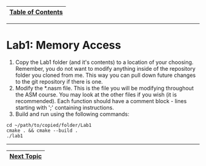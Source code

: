 |[Table of Contents](/00-Table-of-Contents.md)|
|---|

---

# Lab1: Memory Access

1. Copy the Lab1 folder (and it's contents) to a location of your choosing. Remember, you do not want to modify anything inside of the repository folder you cloned from me. This way you can pull down future changes to the git repository if there is one. 
2. Modify the *.nasm file. This is the file you will be modifying throughout the ASM course. You may look at the other files if you wish (it is recommended). Each function should have a comment block - lines starting with ';' containing instructions. 
3. Build and run using the following commands:

```
cd ~/path/to/copied/folder/Lab1 
cmake . && cmake --build .
./lab1
```

---

|[Next Topic](/02_Intro_to_ASM/04_DataTypes.md)|
|---|
